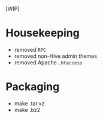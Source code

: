 [WIP]

# Housekeeping

* removed `RPC`
* removed non-Hive admin themes
* removed Apache `.htaccess`

# Packaging

* make .tar.xz
* make .bz2
